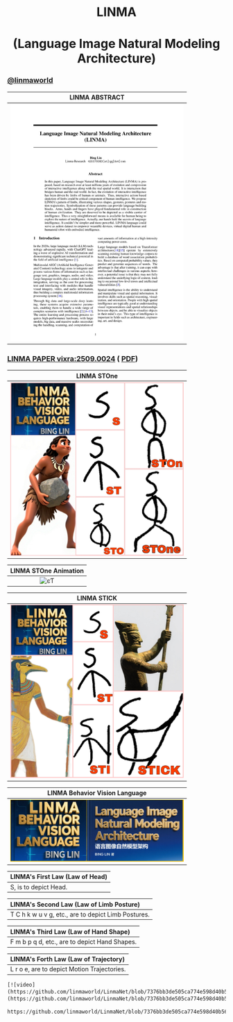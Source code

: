 <div align="center">

# LINMA

# (Language Image Natural Modeling Architecture)
</div>

###   [@linmaworld](https://x.com/linmaworld)

| LINMA ABSTRACT |
|:---:|
| <img src="images/linma_abstract.jpg" width="400" alt="ͼƬ"> | 

###  [LINMA PAPER vixra:2509.0024](https://vixra.org/abs/2509.0024) (  [PDF](https://vixra.org/pdf/2509.0024v1.pdf))

| LINMA STOne |
|:---:|
| <img src="images/linma_STOne.jpg" width="400" alt="ͼƬ"> | 

| LINMA STOne Animation|
|:---:|
| <img src="images/linma_STOne1.gif" width="400" alt="ͼƬ"> | 

| LINMA STICK |
|:---:|
| <img src="images/linma_STICK.jpg" width="400" alt="ͼƬ"> | 

| LINMA Behavior Vision Language |
|:---:|
| <img src="images/linma_cover.jpg" width="400" alt="ͼƬ"> | 

| **LINMA's First Law (Law of Head)** |
|:---|
| S, is to depict Head. |

| LINMA's Second Law (Law of Limb Posture) |
|:---|
| T C h k w u v g, etc., are to depict Limb Postures. |

| LINMA's Third Law (Law of Hand Shape) |
|:---|
| F m b p q d, etc., are to depict Hand Shapes. |

| LINMA's Forth Law (Law of Trajectory) |
|:---|
| L r o e, are to depict Motion Trajectories. |

```
[![video](https://github.com/linmaworld/LinmaNet/blob/7376bb3de505ca774e598d40b56a5a86fc62c6f0/images/linma_STOne.mp4)](https://github.com/linmaworld/LinmaNet/blob/7376bb3de505ca774e598d40b56a5a86fc62c6f0/images/linma_STOne.mp4)
```


```
https://github.com/linmaworld/LinmaNet/blob/7376bb3de505ca774e598d40b56a5a86fc62c6f0/images/linma_STOne.mp4
```











